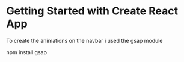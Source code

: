 # Getting Started with Create React App
To create the animations on the navbar i used the gsap module

npm install gsap


